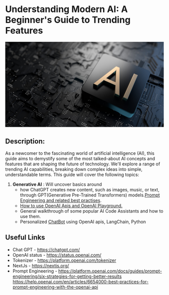 # Understanding Modern AI: A Beginner's Guide to Trending Features
![ScreenShot](/images/AI.png?raw=true)

## Description:
As a newcomer to the fascinating world of artificial intelligence (AI), this guide aims to demystify some of the most talked-about AI concepts and features that are shaping the future of technology. We'll explore a range of trending AI capabilities, breaking down complex ideas into simple, understandable terms. This guide will cover the following topics:

1. **Generative AI** : Will uncover basics around 
    - how ChatGPT creates new content, such as images, music, or text, through GPT(Generative Pre-Trained Transformers) models.[Prompt Engineering and related best practises](https://help.openai.com/en/articles/6654000-best-practices-for-prompt-engineering-with-the-openai-api).  
    - [How to use OpenAI Apis and OpenAI Playground.](https://github.com/arijitdeb1/AI-101/blob/main/OpenAI.md) 
    - General walkthrough of some popular AI Code Assistants and how to use them. 
    - Personalized [ChatBot]() using OpenAI apis, LangChain, Python



## Useful Links

* Chat GPT - https://chatgpt.com/
* OpenAI status - https://status.openai.com/
* Tokenizer - https://platform.openai.com/tokenizer
* NextJs - https://nextjs.org/
* Prompt Engineering - 
  https://platform.openai.com/docs/guides/prompt-engineering/six-strategies-for-getting-better-results
  https://help.openai.com/en/articles/6654000-best-practices-for-prompt-engineering-with-the-openai-api